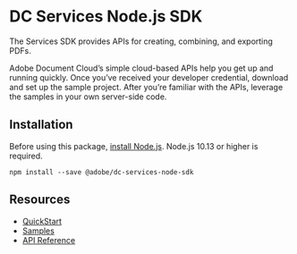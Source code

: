 DC Services Node.js SDK
=======================

The Services SDK provides APIs for creating, combining, and exporting PDFs.

Adobe Document Cloud’s simple cloud-based APIs help you get up and running quickly. Once you’ve received your developer credential, download and set up the sample project. After you’re familiar with the APIs, leverage the samples in your own server-side code.

Installation
------------

Before using this package, [install Node.js](https://nodejs.org/en/download/). Node.js 10.13 or higher is required.

```
npm install --save @adobe/dc-services-node-sdk
```

Resources
-------------

- [QuickStart](http://www.adobe.com/go/dcsdk_doc_services)
- [Samples](https://github.com/adobe/dc-services-sdk-node-samples)
- [API Reference](https://www.adobe.com/go/dcservicesnode_docs)
